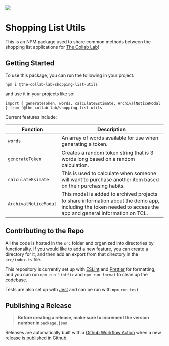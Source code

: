 [![](https://img.shields.io/npm/v/@the-collab-lab/shopping-list-utils)](https://www.npmjs.com/package/@the-collab-lab/shopping-list-utils)

# Shopping List Utils

This is an NPM package used to share common methods between the shopping list applications for [The Collab Lab](https://the-collab-lab.codes/)!

## Getting Started

To use this package, you can run the following in your project:

```
npm i @the-collab-lab/shopping-list-utils
```

and use it in your projects like so:

```
import { generateToken, words, calculateEstimate, ArchivalNoticeModal } from '@the-collab-lab/shopping-list-utils
```

Current features include:

Function | Description
| --- | --- |
`words` | An array of words available for use when generating a token.
`generateToken` | Creates a random token string that is 3 words long based on a random calculation.
`calculateEsimate` | This is used to calculate when someone will want to purchase another item based on their purchasing habits.
`ArchivalNoticeModal` | This modal is added to archived projects to share information about the demo app, including the token needed to access the app and general information on TCL.

## Contributing to the Repo

All the code is hosted in the `src` folder and organized into directories by functionality. If you would like to add a new feature, you can create a directory for it, and then add an export from that directory in the `src/index.ts` file.

This repository is currently set up with [ESLint](https://eslint.org/) and [Prettier](https://prettier.io/) for formatting, and you can run `npm run lintfix` and `npm run format` to clean up the codebase.

Tests are also set up with [Jest](https://jestjs.io/) and can be run with `npm run test`

## Publishing a Release

> **Before creating a release, make sure to increment the version number in `package.json`**

Releases are automatically built with a [Github Workflow Action](https://github.com/the-collab-lab/shopping-list-utils/actions) when a new release is [published in Github](https://github.com/the-collab-lab/shopping-list-utils/releases).
